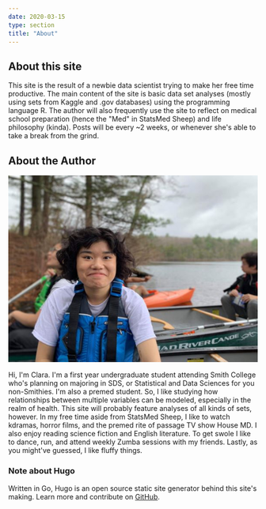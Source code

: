 ```yaml
---
date: 2020-03-15
type: section
title: "About"
---
```


## About this site

  This site is the result of a newbie data scientist trying to make her free time productive. The main content of the site is basic data set analyses (mostly using sets from Kaggle and .gov databases) using the programming language R. The author will also frequently use the site to reflect on medical school preparation (hence the "Med" in StatsMed Sheep) and life philosophy (kinda). Posts will be every ~2 weeks, or whenever she's able to take a break from the grind.

## About the Author

![Whoops something broke :)](/profilepicactual.jpg)

  Hi, I'm Clara. I'm a first year undergraduate student attending Smith College who's planning on majoring in SDS, or Statistical and Data Sciences for you non-Smithies. I'm also a premed student. So, I like studying how relationships between multiple variables can be modeled, especially in the realm of health. This site will probably feature analyses of all kinds of sets, however. In my free time aside from StatsMed Sheep, I like to watch kdramas, horror films, and the premed rite of passage TV show House MD. I also enjoy reading science fiction and English literature. To get swole I like to dance, run, and attend weekly Zumba sessions with my friends. Lastly, as you might've guessed, I like fluffy things.

### Note about Hugo
  Written in Go, Hugo is an open source static site generator behind this site's making. Learn more and contribute on [GitHub](https://github.com/gohugoio).

